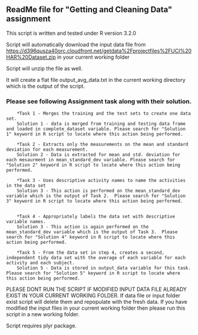 ## ReadMe file for "Getting and Cleaning Data" assignment

This script is written and tested under R version 3.2.0

Script will automatically download the input data file from https://d396qusza40orc.cloudfront.net/getdata%2Fprojectfiles%2FUCI%20HAR%20Dataset.zip  in your current working folder

Script will unzip the file as well.

It will create a flat file output_avg_data.txt in the current working directory which is the output of the script.

### Please see following Assignment task along with their solution. 

		*Task 1 - Merges the training and the test sets to create one data set.
		Solution 1 - data is merged from training and testing data frame and loaded in complete_dataset variable. Please search for "Solution 1" keyword in R script to locate where this action being performed. 
		
		*Task 2 - Extracts only the measurements on the mean and standard deviation for each measurement. 
		Solution 2 - Data is extracted for mean and std. deviation for each mesaurment in mean_standard_dev variable. Please search for "Solution 2" keyword in R script to locate where this action being performed. 
		
		*Task 3 - Uses descriptive activity names to name the activities in the data set
		Solution 3 - This action is performed on the mean_standard_dev variable which is the output of Task 2.  Please search for "Solution 3" keyword in R script to locate where this action being performed. 
		
		
		*Task 4 - Appropriately labels the data set with descriptive variable names. 
		Solution 3 - This action is again performed on the mean_standard_dev variable which is the output of Task 3.  Please search for "Solution 4" keyword in R script to locate where this action being performed.
		
		*Task 5 - From the data set in step 4, creates a second, independent tidy data set with the average of each variable for each activity and each subject.
		Solution 5 - Data is stored in output_data variable for this task. Please search for "Solution 5" keyword in R script to locate where this action being performed.
		


PLEASE DONT RUN THE SCRIPT IF MODIFIED INPUT DATA FILE ALREADY EXIST IN YOUR CURRENT WORKING FOLDER. If data file or input folder exist script will delete them and repopulate with the fresh data. If you have modified the input files in your current working folder then please run this script in a new working folder. 

Script requires plyr package. 

